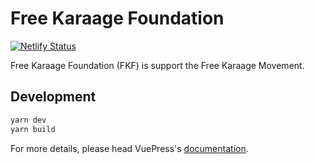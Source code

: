 # Free Karaage Foundation

[![Netlify Status](https://api.netlify.com/api/v1/badges/07888756-8bfc-4e40-b0bc-323123e57e8c/deploy-status)](https://app.netlify.com/sites/free-karaage-foundation/deploys)

Free Karaage Foundation (FKF) is support the Free Karaage Movement.

## Development

```bash
yarn dev
yarn build
```

For more details, please head VuePress's [documentation](https://v1.vuepress.vuejs.org/).
